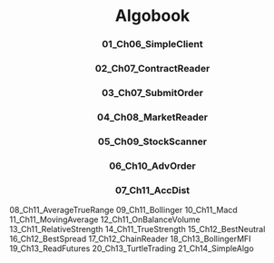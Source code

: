 <h1 align="center">Algobook</h1>

<h3 align="center">01_Ch06_SimpleClient</h3>

<h3 align="center">02_Ch07_ContractReader</h3>

<h3 align="center">03_Ch07_SubmitOrder</h3>

<h3 align="center">04_Ch08_MarketReader</h3>

<h3 align="center">05_Ch09_StockScanner</h3>

<h3 align="center">06_Ch10_AdvOrder</h3>

<h3 align="center">07_Ch11_AccDist</h3>

08_Ch11_AverageTrueRange
09_Ch11_Bollinger
10_Ch11_Macd
11_Ch11_MovingAverage
12_Ch11_OnBalanceVolume
13_Ch11_RelativeStrength
14_Ch11_TrueStrength
15_Ch12_BestNeutral
16_Ch12_BestSpread
17_Ch12_ChainReader
18_Ch13_BollingerMFI
19_Ch13_ReadFutures
20_Ch13_TurtleTrading
21_Ch14_SimpleAlgo
